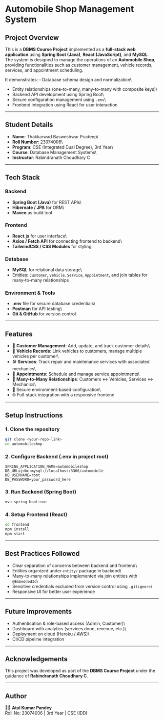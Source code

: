 # Automobile Shop Management System

## Project Overview

This is a **DBMS Course Project** implemented as a **full-stack web
application** using **Spring Boot (Java)**, **React (JavaScript)**, and
**MySQL**.\
The system is designed to manage the operations of an **Automobile
Shop**, providing functionalities such as customer management, vehicle
records, services, and appointment scheduling.

It demonstrates: - Database schema design and normalization\
- Entity relationships (one-to-many, many-to-many with composite keys)\
- Backend API development using Spring Boot\
- Secure configuration management using `.env`\
- Frontend integration using React for user interaction

------------------------------------------------------------------------

## Student Details

-   **Name**: Thakkarwad Basweshwar Pradeep\
-   **Roll Number**: 23074006\
-   **Program**: CSE (Integrated Dual Degree), 3rd Year\
-   **Course**: Database Management Systems\
-   **Instructor**: Rabindranath Choudhary C

------------------------------------------------------------------------

## Tech Stack

### Backend

-   **Spring Boot (Java)** for REST APIs\
-   **Hibernate / JPA** for ORM\
-   **Maven** as build tool

### Frontend

-   **React.js** for user interface\
-   **Axios / Fetch API** for connecting frontend to backend\
-   **TailwindCSS / CSS Modules** for styling

### Database

-   **MySQL** for relational data storage\
-   Entities: `Customer`, `Vehicle`, `Service`, `Appointment`, and join
    tables for many-to-many relationships

### Environment & Tools

-   **.env** file for secure database credentials\
-   **Postman** for API testing\
-   **Git & GitHub** for version control

------------------------------------------------------------------------

## Features

-   👤 **Customer Management**: Add, update, and track customer details\
-   🚗 **Vehicle Records**: Link vehicles to customers, manage multiple
    vehicles per customer\
-   🛠 **Services**: Track repair and maintenance services with
    associated mechanics\
-   📅 **Appointments**: Schedule and manage service appointments\
-   🔗 **Many-to-Many Relationships**: Customers ↔ Vehicles, Services ↔
    Mechanics\
-   🔐 Secure environment-based configuration\
-   🌐 Full-stack integration with a responsive frontend

------------------------------------------------------------------------

## Setup Instructions

### 1. Clone the repository

``` bash
git clone <your-repo-link>
cd automobileshop
```

### 2. Configure Backend (.env in project root)

``` env
SPRING_APPLICATION_NAME=automobileshop
DB_URL=jdbc:mysql://localhost:3306/automobile
DB_USERNAME=root
DB_PASSWORD=your_password_here
```

### 3. Run Backend (Spring Boot)

``` bash
mvn spring-boot:run
```

### 4. Setup Frontend (React)

``` bash
cd frontend
npm install
npm start
```

------------------------------------------------------------------------

## Best Practices Followed

-   Clear separation of concerns between backend and frontend\
-   Entities organized under `entity/` package in backend\
-   Many-to-many relationships implemented via join entities with
    `@EmbeddedId`\
-   Sensitive credentials excluded from version control using
    `.gitignore`\
-   Responsive UI for better user experience

------------------------------------------------------------------------

## Future Improvements

-   Authentication & role-based access (Admin, Customer)\
-   Dashboard with analytics (services done, revenue, etc.)\
-   Deployment on cloud (Heroku / AWS)\
-   CI/CD pipeline integration

------------------------------------------------------------------------

## Acknowledgements

This project was developed as part of the **DBMS Course Project** under
the guidance of **Rabindranath Choudhary C**.

------------------------------------------------------------------------

## Author

👨‍💻 **Atul Kumar Pandey**\
Roll No: 23074006 \| 3rd Year \| CSE (IDD)

